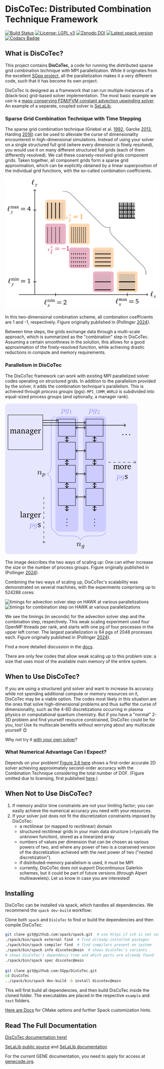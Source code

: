 # DisCoTec: Distributed Combination Technique Framework

[![Build Status](https://jenkins-sim.informatik.uni-stuttgart.de/buildStatus/icon?job=DisCoTec%2Fmain)](https://jenkins-sim.informatik.uni-stuttgart.de/job/DisCoTec/job/main/)
[![License: LGPL v3](https://img.shields.io/badge/License-LGPL_v3-blue.svg)](https://www.gnu.org/licenses/lgpl-3.0)
[![Zenodo DOI](https://zenodo.org/badge/226341053.svg)](https://zenodo.org/badge/latestdoi/226341053)
[![Latest spack version](https://img.shields.io/spack/v/discotec)](https://packages.spack.io/package.html?name=discotec)
[![Codacy Badge](https://app.codacy.com/project/badge/Grade/cac5bc0841784657b2bb75ea46e7cf01)](https://app.codacy.com/gh/SGpp/DisCoTec/dashboard)

## What is DisCoTec?

This project contains **DisCoTec**, a code for running the *dis*tributed sparse
grid *co*mbination *tec*hnique with MPI parallelization.
While it originates from the excellent
[SGpp project](https://github.com/SGpp/SGpp), all the parallelization makes it a
very different code, such that it has become its own project.

DisCoTec is designed as a framework that can run multiple instances of a
(black-box) grid-based solver implementation.
The most basic example we use is a [mass-conserving FDM/FVM constant advection
upwinding solver](/examples/distributed_advection/).
An example of a separate, coupled solver is [SeLaLib](/examples/selalib_distributed/).

### Sparse Grid Combination Technique with Time Stepping

The sparse grid combination technique (Griebel et al.
[1992](https://ins.uni-bonn.de/media/public/publication-media/griesiam.ps.gz),
Garcke [2013](https://link.springer.com/chapter/10.1007/978-3-642-31703-3_3),
Harding [2016](https://link.springer.com/chapter/10.1007/978-3-319-28262-6_4))
can be used to alleviate the curse of dimensionality encountered in
high-dimensional simulations.
Instead of using your solver on a single structured full grid (where every
dimension is finely resolved), you would use it on many different structured
full grids (each of them differently resolved).
We call these coarsely-resolved grids component grids.
Taken together, all component grids form a sparse grid approximation, which can
be explicitly obtained by a linear superposition of the individual grid
functions, with the so-called combination coefficients.

![schematic of a combination scheme in 2D](gfx/combischeme-2d.svg)

In this two-dimensional combination scheme, all combination coefficients are 1
and -1, respectively.
Figure originally published in (Pollinger [2024](https://elib.uni-stuttgart.de/handle/11682/14229)).

Between time steps, the grids exchange data through a multi-scale approach,
which is summarized as the "combination" step in DisCoTec.
Assuming a certain smoothness in the solution, this allows for a good
approximation of the finely-resolved function, while achieving drastic
reductions in compute and memory requirements.

### Parallelism in DisCoTec

The DisCoTec framework can work with existing MPI parallelized solver codes
operating on structured grids.
In addition to the parallelism provided by the solver, it adds the combination
technique's parallelism.
This is achieved through *process groups* (pgs):
`MPI_COMM_WORLD` is subdivided into equal-sized process groups
(and optionally, a manager rank).

![schematic of MPI ranks in DisCoTec](gfx/discotec-ranks.svg)

The image describes the two ways of scaling up:
One can either increase the size or the number of process groups.
Figure originally published in (Pollinger [2024](https://elib.uni-stuttgart.de/handle/11682/14229)).

Combining the two ways of scaling up, DisCoTec's scalability was demonstrated on
several machines, with the experiments comprising up to 524288 cores:

![timings for advection solver step on HAWK at various
parallelizations](gfx/times-solver-on-hawk.svg)![timings for combination step on
HAWK at various parallelizations](gfx/times-combination-on-hawk.svg)

We see the timings (in seconds) for the advection solver step and the
combination step, respectively.
This weak scaling experiment used four OpenMP threads per rank, and starts with
one pg of four processes in the upper left corner.
The largest parallelization is 64 pgs of 2048 processes each.
Figure originally published in (Pollinger [2024](https://elib.uni-stuttgart.de/handle/11682/14229)).

Find a more detailed discussion in the [docs](https://discotec.readthedocs.io/en/latest/parallelism.html).

There are only few codes that allow weak scaling up to this problem size:
a size that uses most of the available main memory of the entire system.

## When to Use DisCoTec?

If you are using a structured grid solver and want to increase its
accuracy while not spending additional compute or memory resources on it,
DisCoTec may be a viable option.
The codes most likely in this situation are the ones that solve
high-dimensional problems and thus suffer the curse of dimensionality,
such as the 4-6D discretizations occurring in plasma physics or
computational quantum chemistry.
But if you have a "normal" 2-3D problem and find yourself
resource constrained, DisCoTec could be for you, too!
Use its multiscale benefits without worrying about any
multiscale yourself 😊

Why not try it [with your own solver](https://discotec.readthedocs.io/en/latest/simple_tutorial.html)?

### What Numerical Advantage Can I Expect?

Depends on your problem!
[Figure 3.6 here](http://elib.uni-stuttgart.de/handle/11682/14229)
shows a first-order accurate 2D solver achieving
approximately second-order accuracy with the Combination Technique considering
the total number of DOF.
(Figure omitted due to licensing, first published
[here](https://www.sciencedirect.com/science/article/pii/S0021999123004333).)

## When Not to Use DisCoTec?

1. If memory and/or time constraints are not your limiting factor; you can easily
   achieve the numerical accuracy you need with your resources.
2. If your solver just does not fit the discretization constraints imposed by DisCoTec:
   - a rectilinear (or mapped to rectilinear) domain
   - structured rectilinear grids in your main data structure (=typically the
     unknown function), stored as a linearized array
   - numbers of values per dimension that can be chosen as various powers of two,
     and where any power of two is a coarsened version of the discretization achieved
     with the next power of two ("nested discretization").
   - if distributed-memory parallelism is used, it must be MPI
   - currently, DisCoTec does not support Discontinuous Galerkin schemes,
     but it could be part of future versions (through Alpert multiwavelets).
     Let us know in case you are interested!

## Installing

DisCoTec can be installed via spack, which handles all dependencies.
We recommend the `spack dev-build` workflow:

Clone both `spack` and `DisCoTec` to find or build the dependencies and then
compile DisCoTec:

```bash
git clone git@github.com:spack/spack.git  # use https if ssh is not set up on github
./spack/bin/spack external find  # find already-installed packages
./spack/bin/spack compiler find  # find compilers present on system
./spack/bin/spack info discotec@main  # shows DisCoTec's variants
# shows DisCoTec's dependency tree and which parts are already found
./spack/bin/spack spec discotec@main

git clone git@github.com:SGpp/DisCoTec.git
cd DisCoTec
../spack/bin/spack dev-build -b install discotec@main
```

This will first build all dependencies, and then build DisCoTec inside the
cloned folder.
The executables are placed in the respective `example` and `test` folders.

[Here are Docs](https://discotec.readthedocs.io/en/latest/getting_started.html#installation-with-spack)
for CMake options and further Spack customization hints.

## Read The Full Documentation

[DisCoTec documentation here!](https://discotec.readthedocs.io/en/latest/)

[SeLaLib public source](https://github.com/selalib/selalib) and [SeLaLib documentation](https://selalib.github.io/selalib.html)

For the current GENE documentation, you need to apply for access at [genecode.org](https://genecode.org/).
